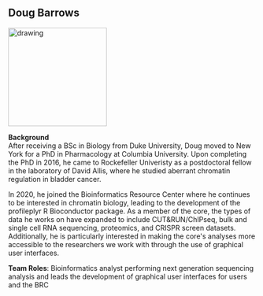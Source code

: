 ## Doug Barrows

<img src="105470_Douglas Barrows.jpg" alt="drawing" width="200"/>

**Background**  
After receiving a BSc in Biology from Duke University, Doug moved to New York for a PhD in Pharmacology at Columbia University. Upon completing the PhD in 2016, he came to Rockefeller Univeristy as a postdoctoral fellow in the laboratory of David Allis, where he studied aberrant chromatin regulation in bladder cancer. 

In 2020, he joined the Bioinformatics Resource Center where he continues to be interested in chromatin biology, leading to the development of the profileplyr R Bioconductor package.  As a member of the core, the types of data he works on have expanded to include CUT&RUN/ChIPseq, bulk and single cell RNA sequencing, proteomics, and CRISPR screen datasets. Additionally, he is particularly interested in making the core's analyses more accessible to the researchers we work with through the use of graphical user interfaces. 

**Team Roles**: Bioinformatics analyst performing next generation sequencing analysis and leads the development of graphical user interfaces for users and the BRC

<!--
**dougbarrows/dougbarrows** is a ✨ _special_ ✨ repository because its `README.md` (this file) appears on your GitHub profile.

Here are some ideas to get you started:

- 🔭 I’m currently working on ...
- 🌱 I’m currently learning ...
- 👯 I’m looking to collaborate on ...
- 🤔 I’m looking for help with ...
- 💬 Ask me about ...
- 📫 How to reach me: ...
- 😄 Pronouns: ...
- ⚡ Fun fact: ...
-->
